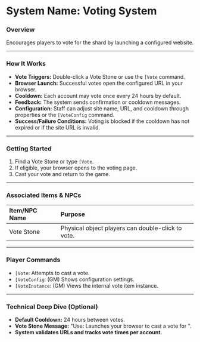 # System Name: Voting System

### Overview
Encourages players to vote for the shard by launching a configured website.

---

### How It Works
* **Vote Triggers:** Double-click a Vote Stone or use the `[Vote` command.
* **Browser Launch:** Successful votes open the configured URL in your browser.
* **Cooldown:** Each account may vote once every 24 hours by default.
* **Feedback:** The system sends confirmation or cooldown messages.
* **Configuration:** Staff can adjust site name, URL, and cooldown through properties or the `[VoteConfig` command.
* **Success/Failure Conditions:** Voting is blocked if the cooldown has not expired or if the site URL is invalid.

---

### Getting Started
1. Find a Vote Stone or type `[Vote`.
2. If eligible, your browser opens to the voting page.
3. Cast your vote and return to the game.

---

### Associated Items & NPCs
| Item/NPC Name | Purpose |
| :--- | :--- |
| Vote Stone | Physical object players can double-click to vote. |

---

### Player Commands
* `[Vote`: Attempts to cast a vote.
* `[VoteConfig`: (GM) Shows configuration settings.
* `[VoteInstance`: (GM) Views the internal vote item instance.

---

### Technical Deep Dive (Optional)
* **Default Cooldown:** 24 hours between votes.
* **Vote Stone Message:** "Use: Launches your browser to cast a vote for <server>".
* **System validates URLs and tracks vote times per account.**
